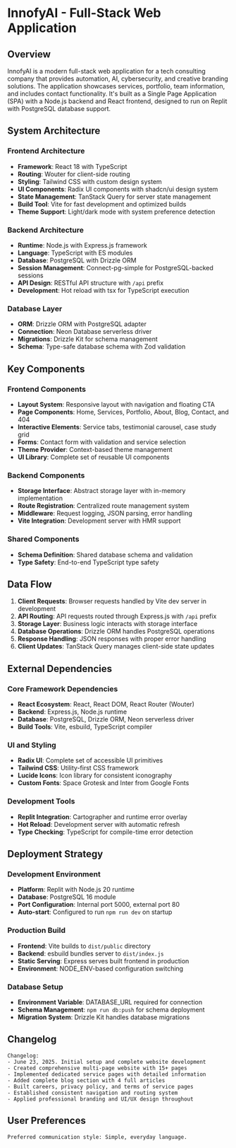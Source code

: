 # InnofyAI - Full-Stack Web Application

## Overview

InnofyAI is a modern full-stack web application for a tech consulting company that provides automation, AI, cybersecurity, and creative branding solutions. The application showcases services, portfolio, team information, and includes contact functionality. It's built as a Single Page Application (SPA) with a Node.js backend and React frontend, designed to run on Replit with PostgreSQL database support.

## System Architecture

### Frontend Architecture
- **Framework**: React 18 with TypeScript
- **Routing**: Wouter for client-side routing
- **Styling**: Tailwind CSS with custom design system
- **UI Components**: Radix UI components with shadcn/ui design system
- **State Management**: TanStack Query for server state management
- **Build Tool**: Vite for fast development and optimized builds
- **Theme Support**: Light/dark mode with system preference detection

### Backend Architecture
- **Runtime**: Node.js with Express.js framework
- **Language**: TypeScript with ES modules
- **Database**: PostgreSQL with Drizzle ORM
- **Session Management**: Connect-pg-simple for PostgreSQL-backed sessions
- **API Design**: RESTful API structure with `/api` prefix
- **Development**: Hot reload with tsx for TypeScript execution

### Database Layer
- **ORM**: Drizzle ORM with PostgreSQL adapter
- **Connection**: Neon Database serverless driver
- **Migrations**: Drizzle Kit for schema management
- **Schema**: Type-safe database schema with Zod validation

## Key Components

### Frontend Components
- **Layout System**: Responsive layout with navigation and floating CTA
- **Page Components**: Home, Services, Portfolio, About, Blog, Contact, and 404
- **Interactive Elements**: Service tabs, testimonial carousel, case study grid
- **Forms**: Contact form with validation and service selection
- **Theme Provider**: Context-based theme management
- **UI Library**: Complete set of reusable UI components

### Backend Components
- **Storage Interface**: Abstract storage layer with in-memory implementation
- **Route Registration**: Centralized route management system
- **Middleware**: Request logging, JSON parsing, error handling
- **Vite Integration**: Development server with HMR support

### Shared Components
- **Schema Definition**: Shared database schema and validation
- **Type Safety**: End-to-end TypeScript type safety

## Data Flow

1. **Client Requests**: Browser requests handled by Vite dev server in development
2. **API Routing**: API requests routed through Express.js with `/api` prefix
3. **Storage Layer**: Business logic interacts with storage interface
4. **Database Operations**: Drizzle ORM handles PostgreSQL operations
5. **Response Handling**: JSON responses with proper error handling
6. **Client Updates**: TanStack Query manages client-side state updates

## External Dependencies

### Core Framework Dependencies
- **React Ecosystem**: React, React DOM, React Router (Wouter)
- **Backend**: Express.js, Node.js runtime
- **Database**: PostgreSQL, Drizzle ORM, Neon serverless driver
- **Build Tools**: Vite, esbuild, TypeScript compiler

### UI and Styling
- **Radix UI**: Complete set of accessible UI primitives
- **Tailwind CSS**: Utility-first CSS framework
- **Lucide Icons**: Icon library for consistent iconography
- **Custom Fonts**: Space Grotesk and Inter from Google Fonts

### Development Tools
- **Replit Integration**: Cartographer and runtime error overlay
- **Hot Reload**: Development server with automatic refresh
- **Type Checking**: TypeScript for compile-time error detection

## Deployment Strategy

### Development Environment
- **Platform**: Replit with Node.js 20 runtime
- **Database**: PostgreSQL 16 module
- **Port Configuration**: Internal port 5000, external port 80
- **Auto-start**: Configured to run `npm run dev` on startup

### Production Build
- **Frontend**: Vite builds to `dist/public` directory
- **Backend**: esbuild bundles server to `dist/index.js`
- **Static Serving**: Express serves built frontend in production
- **Environment**: NODE_ENV-based configuration switching

### Database Setup
- **Environment Variable**: DATABASE_URL required for connection
- **Schema Management**: `npm run db:push` for schema deployment
- **Migration System**: Drizzle Kit handles database migrations

## Changelog

```
Changelog:
- June 23, 2025. Initial setup and complete website development
- Created comprehensive multi-page website with 15+ pages
- Implemented dedicated service pages with detailed information
- Added complete blog section with 4 full articles
- Built careers, privacy policy, and terms of service pages
- Established consistent navigation and routing system
- Applied professional branding and UI/UX design throughout
```

## User Preferences

```
Preferred communication style: Simple, everyday language.
```